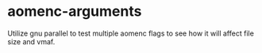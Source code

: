 # aomenc-arguments

Utilize gnu parallel to test multiple aomenc flags to see how it will affect file size and vmaf. 